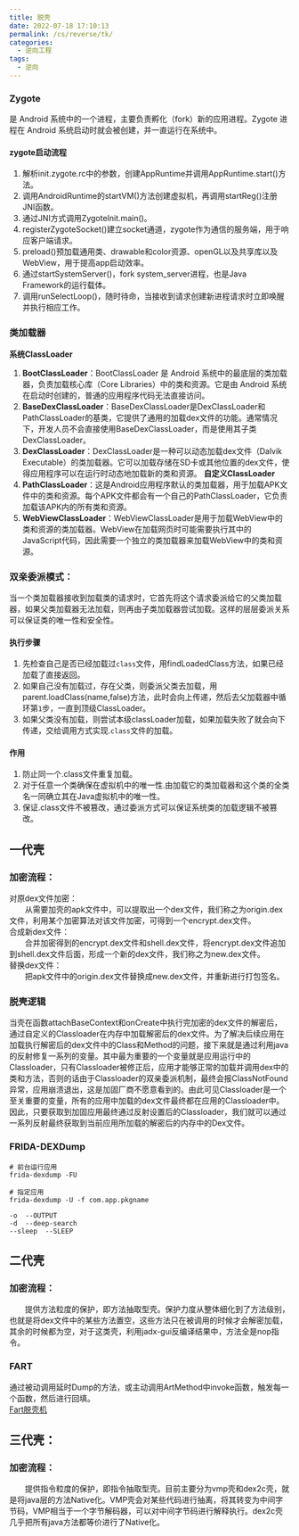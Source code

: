 ```yaml
---
title: 脱壳
date: 2022-07-18 17:10:13
permalink: /cs/reverse/tk/
categories: 
  - 逆向工程
tags: 
  - 逆向
---
```




### Zygote
是 Android 系统中的一个进程，主要负责孵化（fork）新的应用进程。Zygote 进程在 Android 系统启动时就会被创建，并一直运行在系统中。
#### zygote启动流程
1. 解析init.zygote.rc中的参数，创建AppRuntime并调用AppRuntime.start()方法。
2. 调用AndroidRuntime的startVM()方法创建虚拟机，再调用startReg()注册JNI函数。
3. 通过JNI方式调用ZygoteInit.main()。
4. registerZygoteSocket()建立socket通道，zygote作为通信的服务端，用于响应客户端请求。
5. preload()预加载通用类、drawable和color资源、openGL以及共享库以及WebView，用于提高app启动效率。
6. 通过startSystemServer()，fork system_server进程，也是Java Framework的运行载体。
7. 调用runSelectLoop()，随时待命，当接收到请求创建新进程请求时立即唤醒并执行相应工作。


### 类加载器
**系统ClassLoader**
1. **BootClassLoader**：BootClassLoader 是 Android 系统中的最底层的类加载器，负责加载核心库（Core Libraries）中的类和资源。它是由 Android 系统在启动时创建的，普通的应用程序代码无法直接访问。
2. **BaseDexClassLoader**：BaseDexClassLoader是DexClassLoader和PathClassLoader的基类，它提供了通用的加载dex文件的功能。通常情况下，开发人员不会直接使用BaseDexClassLoader，而是使用其子类DexClassLoader。
3. **DexClassLoader**：DexClassLoader是一种可以动态加载dex文件（Dalvik Executable）的类加载器。它可以加载存储在SD卡或其他位置的dex文件，使得应用程序可以在运行时动态地加载新的类和资源。
**自定义ClassLoader**
1. **PathClassLoader**：这是Android应用程序默认的类加载器，用于加载APK文件中的类和资源。每个APK文件都会有一个自己的PathClassLoader，它负责加载该APK内的所有类和资源。
2. **WebViewClassLoader**：WebViewClassLoader是用于加载WebView中的类和资源的类加载器。WebView在加载网页时可能需要执行其中的JavaScript代码，因此需要一个独立的类加载器来加载WebView中的类和资源。
### 双亲委派模式：
当一个类加载器接收到加载类的请求时，它首先将这个请求委派给它的父类加载器，如果父类加载器无法加载，则再由子类加载器尝试加载。这样的层层委派关系可以保证类的唯一性和安全性。
#### 执行步骤
1. 先检查自己是否已经加载过`class`文件，用findLoadedClass方法，如果已经加载了直接返回。
2. 如果自己没有加载过，存在父类，则委派父类去加载，用parent.loadClass(name,false)方法，此时会向上传递，然后去父加载器中循环第`1`步，一直到顶级ClassLoader。
3. 如果父类没有加载，则尝试本级classLoader加载，如果加载失败了就会向下传递，交给调用方式实现.`class`文件的加载。
#### 作用
1. 防止同一个.class文件重复加载。
2. 对于任意一个类确保在虚拟机中的唯一性.由加载它的类加载器和这个类的全类名一同确立其在Java虚拟机中的唯一性。
3. 保证.class文件不被篡改，通过委派方式可以保证系统类的加载逻辑不被篡改。

## 一代壳
### 加密流程：
对原dex文件加密：  
&emsp;&emsp;从需要加壳的apk文件中，可以提取出一个dex文件，我们称之为origin.dex文件，利用某个加密算法对该文件加密，可得到一个encrypt.dex文件。  
合成新dex文件：  
&emsp;&emsp;合并加密得到的encrypt.dex文件和shell.dex文件，将encrypt.dex文件追加到shell.dex文件后面，形成一个新的dex文件，我们称之为new.dex文件。  
替换dex文件：  
&emsp;&emsp;把apk文件中的origin.dex文件替换成new.dex文件，并重新进行打包签名。  
### 脱壳逻辑
当壳在函数attachBaseContext和onCreate中执行完加密的dex文件的解密后，通过自定义的Classloader在内存中加载解密后的dex文件。为了解决后续应用在加载执行解密后的dex文件中的Class和Method的问题，接下来就是通过利用java的反射修复一系列的变量。其中最为重要的一个变量就是应用运行中的Classloader，只有Classloader被修正后，应用才能够正常的加载并调用dex中的类和方法，否则的话由于Classloader的双亲委派机制，最终会报ClassNotFound异常，应用崩溃退出，这是加固厂商不愿意看到的。由此可见Classloader是一个至关重要的变量，所有的应用中加载的dex文件最终都在应用的Classloader中。
因此，只要获取到加固应用最终通过反射设置后的Classloader，我们就可以通过一系列反射最终获取到当前应用所加载的解密后的内存中的Dex文件。
### FRIDA-DEXDump
```shell
# 前台运行应用
frida-dexdump -FU

# 指定应用
frida-dexdump -U -f com.app.pkgname

-o  --OUTPUT
-d  --deep-search
--sleep  --SLEEP
```
## 二代壳
### 加密流程：
&emsp;&emsp;提供方法粒度的保护，即方法抽取型壳。保护力度从整体细化到了方法级别，也就是将dex文件中的某些方法置空，这些方法只在被调用的时候才会解密加载，其余的时候都为空，对于这类壳，利用jadx-gui反编译结果中，方法全是nop指令。  
### FART
通过被动调用延时Dump的方法，或主动调用ArtMethod中invoke函数，触发每一个函数，然后进行回填。  
[Fart脱壳机](https://github.com/hanbinglengyue/FART)
## 三代壳：  
### 加密流程：
&emsp;&emsp;提供指令粒度的保护，即指令抽取型壳。目前主要分为vmp壳和dex2c壳，就是将java层的方法Native化。VMP壳会对某些代码进行抽离，将其转变为中间字节码，VMP相当于一个字节解码器，可以对中间字节码进行解释执行。dex2c壳几乎把所有java方法都等价进行了Native化。